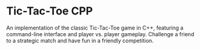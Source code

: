 # Tic-Tac-Toe CPP
 An implementation of the classic Tic-Tac-Toe game in C++, featuring a command-line interface and player vs. player gameplay. Challenge a friend to a strategic match and have fun in a friendly competition.
